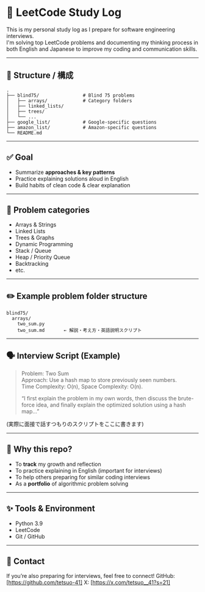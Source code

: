 # 📘 LeetCode Study Log

This is my personal study log as I prepare for software engineering interviews.  
I'm solving top LeetCode problems and documenting my thinking process in both English and Japanese to improve my coding and communication skills.

---

## 📝 Structure / 構成

```
.
├── blind75/                # Blind 75 problems
│   ├── arrays/             # Category folders
│   ├── linked_lists/
│   ├── trees/
│   └── ...
├── google_list/            # Google-specific questions
├── amazon_list/            # Amazon-specific questions
└── README.md       
```

---

## ✅ Goal

- Summarize **approaches & key patterns**
- Practice explaining solutions aloud in English
- Build habits of clean code & clear explanation

---

## 📂 Problem categories

- Arrays & Strings
- Linked Lists
- Trees & Graphs
- Dynamic Programming
- Stack / Queue
- Heap / Priority Queue
- Backtracking
- etc.

---

## ✏️ Example problem folder structure

```
blind75/
  arrays/
    two_sum.py
    two_sum.md       ← 解説・考え方・英語説明スクリプト
```

---

## 🗣️ Interview Script (Example)

> Problem: Two Sum\
> Approach: Use a hash map to store previously seen numbers.\
> Time Complexity: O(n), Space Complexity: O(n).
>
> “I first explain the problem in my own words, then discuss the brute-force idea, and finally explain the optimized solution using a hash map…”

(実際に面接で話すつもりのスクリプトをここに書きます)

---

## 📌 Why this repo?

- To **track** my growth and reflection
- To practice explaining in English (important for interviews)
- To help others preparing for similar coding interviews
- As a **portfolio** of algorithmic problem solving

---

## ✨ Tools & Environment

- Python 3.9
- LeetCode
- Git / GitHub

---

## 🙌 Contact

If you’re also preparing for interviews, feel free to connect!
GitHub: [https://github.com/tetsuo-41]
X: [https://x.com/tetsuo__41?s=21]

